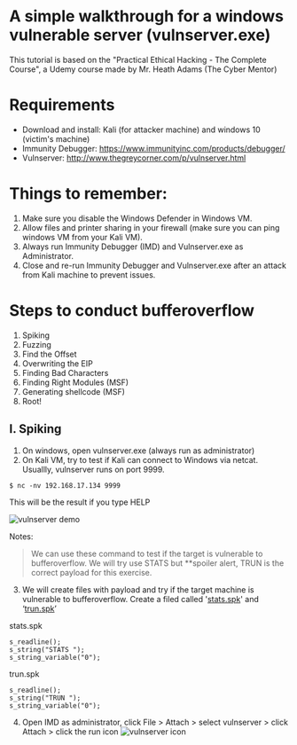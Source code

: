 # A simple walkthrough for a windows vulnerable server (vulnserver.exe)

This tutorial is based on the "Practical Ethical Hacking - The Complete Course", a Udemy course made by Mr. Heath Adams (The Cyber Mentor)

# Requirements
- Download and install: Kali (for attacker machine) and windows 10 (victim's machine)
- Immunity Debugger: https://www.immunityinc.com/products/debugger/
- Vulnserver: http://www.thegreycorner.com/p/vulnserver.html

# Things to remember:
1. Make sure you disable the Windows Defender in Windows VM.
2. Allow files and printer sharing in your firewall (make sure you can ping windows VM from your Kali VM).
3. Always run Immunity Debugger (IMD) and Vulnserver.exe as Administrator.
4. Close and re-run Immunity Debugger and Vulnserver.exe after an attack from Kali machine to prevent issues.

# Steps to conduct bufferoverflow
1. Spiking 
2. Fuzzing  
3. Find the Offset
4. Overwriting the EIP
5. Finding Bad Characters
6. Finding Right Modules (MSF)
7. Generating shellcode (MSF)
8. Root!

## I. Spiking
1. On windows, open vulnserver.exe (always run as administrator)
2. On Kali VM, try to test if Kali can connect to Windows via netcat. Usuallly, vulnserver runs on port 9999.
```
$ nc -nv 192.168.17.134 9999
```
This will be the result if you type HELP

![vulnserver demo](/img/HELP_command.png)

Notes:
> We can use these command to test if the target is vulnerable to bufferoverflow. 
> We will try use STATS but **spoiler alert, TRUN is the correct payload for this exercise.

3. We will create files with payload and try if the target machine is vulnerable to bufferoverflow. Create a filed called '[stats.spk](https://github.com/slythx/bufferoverflow/blob/master/vulnserver/stats.spk)' and ‘[trun.spk](https://github.com/slythx/bufferoverflow/blob/master/vulnserver/trun.spk)’

stats.spk

````spk
s_readline();
s_string("STATS ");
s_string_variable("0");
````
trun.spk

```
s_readline();
s_string("TRUN ");
s_string_variable("0");
```
4. Open IMD as administrator, click File > Attach > select vulnserver > click Attach > click the run icon ![vulnserver icon](/img/IMD_run_icon.png)







